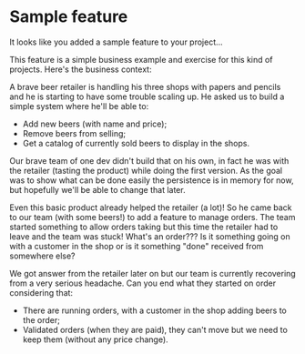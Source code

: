 # Sample feature

It looks like you added a sample feature to your project...

This feature is a simple business example and exercise for this kind of projects. Here's the business context:

A brave beer retailer is handling his three shops with papers and pencils and he is starting to have some trouble scaling up. He asked us to build a simple system where he'll be able to:

- Add new beers (with name and price);
- Remove beers from selling;
- Get a catalog of currently sold beers to display in the shops.

Our brave team of one dev didn't build that on his own, in fact he was with the retailer (tasting the product) while doing the first version. As the goal was to show what can be done easily the persistence is in memory for now, but hopefully we'll be able to change that later.

Even this basic product already helped the retailer (a lot)! So he came back to our team (with some beers!) to add a feature to manage orders. The team started something to allow orders taking but this time the retailer had to leave and the team was stuck! What's an order??? Is it something going on with a customer in the shop or is it something "done" received from somewhere else?

We got answer from the retailer later on but our team is currently recovering from a very serious headache. Can you end what they started on order considering that:

- There are running orders, with a customer in the shop adding beers to the order;
- Validated orders (when they are paid), they can't move but we need to keep them (without any price change).
